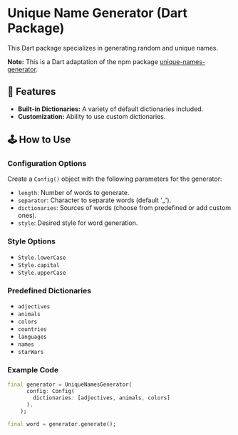 # Unique Name Generator (Dart Package)

This Dart package specializes in generating random and unique names.

**Note:** This is a Dart adaptation of the npm package [unique-names-generator](https://www.npmjs.com/package/unique-names-generator).

## 🚀 Features

- **Built-in Dictionaries:** A variety of default dictionaries included.
- **Customization:** Ability to use custom dictionaries.

## 🕹️ How to Use

### Configuration Options
Create a `Config()` object with the following parameters for the generator:
- `length`: Number of words to generate.
- `separator`: Character to separate words (default '_').
- `dictionaries`: Sources of words (choose from predefined or add custom ones).
- `style`: Desired style for word generation.

### Style Options
- `Style.lowerCase`
- `Style.capital`
- `Style.upperCase`

### Predefined Dictionaries
- `adjectives`
- `animals`
- `colors`
- `countries`
- `languages`
- `names`
- `starWars`

### Example Code
```dart
final generator = UniqueNamesGenerator(
      config: Config(
        dictionaries: [adjectives, animals, colors]
      ),
    );

final word = generator.generate();
